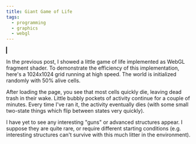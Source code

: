 ```yaml
---
title: Giant Game of Life
tags:
  - programming
  - graphics
  - webgl
---
```


<div>
  <canvas id="canvas" height="1024" width="1024" style="image-rendering: pixelated; border: 1px solid black;"></canvas>
</div>

<script type="x-shader/x-fragment" id="fragment-shader-display">
  precision mediump float;
  uniform sampler2D state;
  void main(void) {
    vec2 coord = vec2(gl_FragCoord)/1024.0;
    gl_FragColor = texture2D(state, coord);
  }
</script>

<script type="x-shader/x-fragment" id="fragment-shader-stepper">
  precision mediump float;
  uniform sampler2D previousState;
  int wasAlive(vec2 coord) {
    if (coord.x < 0.0 || 1024.0 < coord.x || coord.y < 0.0 || 1024.0 < coord.y) return 0;
    vec4 px = texture2D(previousState, coord/1024.0);
    return px.r < 0.1 ? 1 : 0;
  }
  void main(void) {
    vec2 coord = vec2(gl_FragCoord);
    int aliveNeighbors =
      wasAlive(coord+vec2(-1.,-1.)) +
      wasAlive(coord+vec2(-1.,0.)) +
      wasAlive(coord+vec2(-1.,1.)) +
      wasAlive(coord+vec2(0.,-1.)) +
      wasAlive(coord+vec2(0.,1.)) +
      wasAlive(coord+vec2(1.,-1.)) +
      wasAlive(coord+vec2(1.,0.)) +
      wasAlive(coord+vec2(1.,1.));
    bool nowAlive = wasAlive(coord) == 1 ? 2 <= aliveNeighbors && aliveNeighbors <= 3 : 3 == aliveNeighbors;
    gl_FragColor = nowAlive ? vec4(0.,0.,0.,1.) : vec4(1.,1.,1.,1.);
  }
</script>

<script>
  const canvasEl = document.getElementById("canvas");
  const gl = canvasEl.getContext("webgl");

  function createShader(ty, src) {
    const s = gl.createShader(ty);
    gl.shaderSource(s, src);
    gl.compileShader(s);
    if (!gl.getShaderParameter(s, gl.COMPILE_STATUS)) {
      console.error("Could not compile shader", ty, src, gl.getShaderInfoLog(s));
    }
    return s;
  }
  const vertexShader = createShader(gl.VERTEX_SHADER, "attribute vec2 coord; void main(void) { gl_Position = vec4(coord, 0.0, 1.0); }");
  const fragShaderDisplay = createShader(gl.FRAGMENT_SHADER, document.getElementById("fragment-shader-display").innerText);
  const fragShaderStepper = createShader(gl.FRAGMENT_SHADER, document.getElementById("fragment-shader-stepper").innerText);

  function createProgram(vs, fs) {
    const p = gl.createProgram();
    gl.attachShader(p, vs);
    gl.attachShader(p, fs);
    gl.linkProgram(p);
    if (!gl.getProgramParameter(p, gl.LINK_STATUS)) {
      console.error("Error linking program", gl.getProgramInfoLog(p));
    }
    return p;
  }
  const displayProg = createProgram(vertexShader, fragShaderDisplay);
  const stepperProg = createProgram(vertexShader, fragShaderStepper);

  gl.useProgram(stepperProg);

  const stepperProgCoordLoc = gl.getAttribLocation(stepperProg, "coord");
  const stepperProgPreviousStateLoc = gl.getUniformLocation(stepperProg, "previousState");

  const displayProgCoordLoc = gl.getAttribLocation(displayProg, "coord");
  const displayProgStateLoc = gl.getUniformLocation(displayProg, "state");

  const vertexBuffer = gl.createBuffer();
  gl.bindBuffer(gl.ARRAY_BUFFER, vertexBuffer);
  gl.bufferData(gl.ARRAY_BUFFER, new Float32Array([
    -1,-1,  1,-1,  1,1,  -1,1,
  ]), gl.STATIC_DRAW);

  // Note we must bind ARRAY_BUFFER before running vertexAttribPointer!
  // This is confusing and deserves a blog post
  // https://stackoverflow.com/questions/7617668/glvertexattribpointer-needed-everytime-glbindbuffer-is-called
  gl.vertexAttribPointer(stepperProgCoordLoc, 2, gl.FLOAT, false, 0, 0);

  const elementBuffer = gl.createBuffer();
  gl.bindBuffer(gl.ELEMENT_ARRAY_BUFFER, elementBuffer);
  gl.bufferData(gl.ELEMENT_ARRAY_BUFFER, new Uint8Array([0,1,2,3]), gl.STATIC_DRAW);

  const startState = new Uint8Array(1024*1024*3);
  for (let i = 0; i < 1024*1024; i++) {
    const intensity = Math.random() < 0.5 ? 255 : 0;
    startState[i*3  ] = intensity;
    startState[i*3+1] = intensity;
    startState[i*3+2] = intensity;
  }

  const texture0 = gl.createTexture();
  gl.activeTexture(gl.TEXTURE0);
  gl.bindTexture(gl.TEXTURE_2D, texture0);
  gl.texImage2D(gl.TEXTURE_2D, 0, gl.RGB, 1024, 1024, 0, gl.RGB, gl.UNSIGNED_BYTE, startState);
  gl.texParameteri(gl.TEXTURE_2D, gl.TEXTURE_MAG_FILTER, gl.NEAREST);
  gl.texParameteri(gl.TEXTURE_2D, gl.TEXTURE_MIN_FILTER, gl.NEAREST);
  gl.generateMipmap(gl.TEXTURE_2D);

  const texture1 = gl.createTexture();
  gl.activeTexture(gl.TEXTURE0+1);
  gl.bindTexture(gl.TEXTURE_2D, texture1);
  gl.texImage2D(gl.TEXTURE_2D, 0, gl.RGB, 1024, 1024, 0, gl.RGB, gl.UNSIGNED_BYTE, startState);
  gl.texParameteri(gl.TEXTURE_2D, gl.TEXTURE_MAG_FILTER, gl.NEAREST);
  gl.texParameteri(gl.TEXTURE_2D, gl.TEXTURE_MIN_FILTER, gl.NEAREST);
  gl.generateMipmap(gl.TEXTURE_2D);

  const framebuffers = [gl.createFramebuffer(), gl.createFramebuffer()];

  gl.bindFramebuffer(gl.FRAMEBUFFER, framebuffers[0]);
  gl.framebufferTexture2D(gl.FRAMEBUFFER, gl.COLOR_ATTACHMENT0, gl.TEXTURE_2D, texture0, 0);

  gl.bindFramebuffer(gl.FRAMEBUFFER, framebuffers[1]);
  gl.framebufferTexture2D(gl.FRAMEBUFFER, gl.COLOR_ATTACHMENT0, gl.TEXTURE_2D, texture1, 0);

  let nextStateIndex = 0;
  function draw() {
    const previousStateIndex = 1 - nextStateIndex;

    gl.bindFramebuffer(gl.FRAMEBUFFER, framebuffers[nextStateIndex]);
    gl.useProgram(stepperProg);
    gl.enableVertexAttribArray(stepperProgCoordLoc);
    gl.uniform1i(stepperProgPreviousStateLoc, previousStateIndex);
    gl.drawElements(gl.TRIANGLE_FAN, 4, gl.UNSIGNED_BYTE, 0);

    gl.bindFramebuffer(gl.FRAMEBUFFER, null);
    gl.useProgram(displayProg);
    gl.uniform1i(displayProgStateLoc, nextStateIndex);
    gl.drawElements(gl.TRIANGLE_FAN, 4, gl.UNSIGNED_BYTE, 0);

    nextStateIndex = previousStateIndex;

    requestAnimationFrame(draw);
  }
  draw();
</script>

In the previous post,
I showed a little game of life implemented as WebGL fragment shader.
To demonstrate the efficiency of this implementation,
here's a 1024x1024 grid running at high speed.
The world is initialized randomly with 50% alive cells.

After loading the page,
you see that most cells quickly die,
leaving dead trash in their wake.
Little bubbly pockets of activity continue for a couple of minutes.
Every time I've ran it,
the activity eventually dies
(with some small two-state things which flip between states very quickly).

I have yet to see any interesting "guns" or advanced structures appear.
I suppose they are quite rare,
or require different starting conditions
(e.g. interesting structures can't survive with this much litter in the environment).
